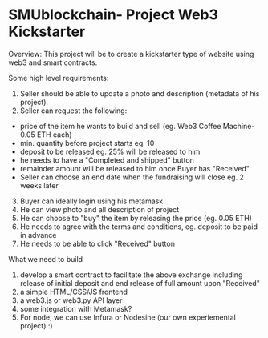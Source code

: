 # SMUblockchain- Project Web3 Kickstarter

Overview: This  project will be to create a kickstarter type of website using web3 and smart contracts.

Some high level requirements:
1. Seller should be able to update a photo and description (metadata of his project). 
2. Seller can request the following:
- price of the item he wants to build and sell (eg. Web3 Coffee Machine- 0.05 ETH each)
- min. quantity before project starts eg. 10
- deposit to be released eg. 25% will be released to him
- he needs to have a "Completed and shipped" button
- remainder amount will be released to him once Buyer has "Received"
- Seller can choose an end date when the fundraising will close eg. 2 weeks later

3. Buyer can ideally login using his metamask
4. He can view photo and all description of project
5. He can choose to "buy" the item by releasing the price (eg. 0.05 ETH) 
6. He needs to agree with the terms and conditions, eg. deposit to be paid in advance
7. He needs to be able to click "Received" button

What we need to build
1. develop a smart contract to facilitate the above exchange including release of initial deposit and end release of full amount upon "Received"
2. a simple HTML/CSS/JS frontend
3. a web3.js or web3.py API layer
4. some integration with Metamask?  
5. For node, we can use Infura or Nodesine (our own experiemental project) :) 






